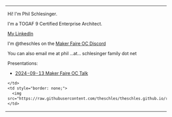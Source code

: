 

<table style="border: none;">
  <tr  style="border: none;">
    <td valign="top" style="border: none;">
      <p>
        Hi! I'm Phil Schlesinger.
      </p>
      <p>
        I'm a TOGAF 9 Certified Enterprise Architect.
      </p>
      <p>
        <a href="https://www.linkedin.com/in/philiphschlesinger/">
          My LinkedIn
        </a>
      </p>
      <p>
        I'm @theschles on the <a href="https://discord.makerfaireoc.com/">Maker Faire OC Discord</a>
      </p>
      <p>You can also email me at phil ...at... schlesinger family dot net</p>
      <p>
        Presentations:
      </p>
      <ul>
        <li>
          <a href="https://docs.google.com/presentation/d/17JYjye5_fPW3oxt4ipSospVwVmwUslck23GbP5MMS08/edit?usp=sharing">
            2024-09-13 Maker Faire OC Talk
          </a>
        </li>
      </ul>
      
    </td>
    <td style="border: none;">
      <img src="https://raw.githubusercontent.com/theschles/theschles.github.io/refs/heads/main/assets/img/portrait.jpg"/>
    </td>
  </tr>
</table>



